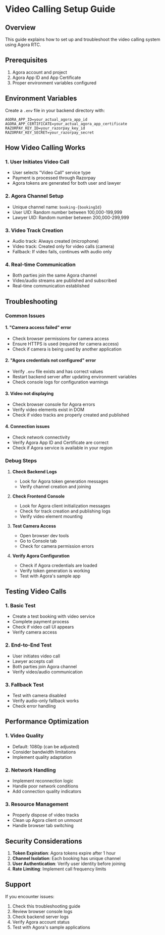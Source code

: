 # Video Calling Setup Guide

## Overview
This guide explains how to set up and troubleshoot the video calling system using Agora RTC.

## Prerequisites
1. Agora account and project
2. Agora App ID and App Certificate
3. Proper environment variables configured

## Environment Variables
Create a `.env` file in your backend directory with:

```env
AGORA_APP_ID=your_actual_agora_app_id
AGORA_APP_CERTIFICATE=your_actual_agora_app_certificate
RAZORPAY_KEY_ID=your_razorpay_key_id
RAZORPAY_KEY_SECRET=your_razorpay_secret
```

## How Video Calling Works

### 1. User Initiates Video Call
- User selects "Video Call" service type
- Payment is processed through Razorpay
- Agora tokens are generated for both user and lawyer

### 2. Agora Channel Setup
- Unique channel name: `booking-{bookingId}`
- User UID: Random number between 100,000-199,999
- Lawyer UID: Random number between 200,000-299,999

### 3. Video Track Creation
- Audio track: Always created (microphone)
- Video track: Created only for video calls (camera)
- Fallback: If video fails, continues with audio only

### 4. Real-time Communication
- Both parties join the same Agora channel
- Video/audio streams are published and subscribed
- Real-time communication established

## Troubleshooting

### Common Issues

#### 1. "Camera access failed" error
- Check browser permissions for camera access
- Ensure HTTPS is used (required for camera access)
- Check if camera is being used by another application

#### 2. "Agora credentials not configured" error
- Verify `.env` file exists and has correct values
- Restart backend server after updating environment variables
- Check console logs for configuration warnings

#### 3. Video not displaying
- Check browser console for Agora errors
- Verify video elements exist in DOM
- Check if video tracks are properly created and published

#### 4. Connection issues
- Check network connectivity
- Verify Agora App ID and Certificate are correct
- Check if Agora service is available in your region

### Debug Steps

1. **Check Backend Logs**
   - Look for Agora token generation messages
   - Verify channel creation and joining

2. **Check Frontend Console**
   - Look for Agora client initialization messages
   - Check for track creation and publishing logs
   - Verify video element mounting

3. **Test Camera Access**
   - Open browser dev tools
   - Go to Console tab
   - Check for camera permission errors

4. **Verify Agora Configuration**
   - Check if Agora credentials are loaded
   - Verify token generation is working
   - Test with Agora's sample app

## Testing Video Calls

### 1. Basic Test
- Create a test booking with video service
- Complete payment process
- Check if video call UI appears
- Verify camera access

### 2. End-to-End Test
- User initiates video call
- Lawyer accepts call
- Both parties join Agora channel
- Verify video/audio communication

### 3. Fallback Test
- Test with camera disabled
- Verify audio-only fallback works
- Check error handling

## Performance Optimization

### 1. Video Quality
- Default: 1080p (can be adjusted)
- Consider bandwidth limitations
- Implement quality adaptation

### 2. Network Handling
- Implement reconnection logic
- Handle poor network conditions
- Add connection quality indicators

### 3. Resource Management
- Properly dispose of video tracks
- Clean up Agora client on unmount
- Handle browser tab switching

## Security Considerations

1. **Token Expiration**: Agora tokens expire after 1 hour
2. **Channel Isolation**: Each booking has unique channel
3. **User Authentication**: Verify user identity before joining
4. **Rate Limiting**: Implement call frequency limits

## Support

If you encounter issues:
1. Check this troubleshooting guide
2. Review browser console logs
3. Check backend server logs
4. Verify Agora account status
5. Test with Agora's sample applications
